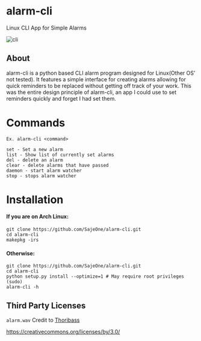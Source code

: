 # alarm-cli
Linux CLI App for Simple Alarms

![cli](https://i.imgur.com/JriT6Mv.png "Terminal Interface")

## About
alarm-cli is a python based CLI alarm program designed for Linux(Other OS' not tested). It features a simple interface for creating alarms allowing for quick reminders to be replaced without getting off track of your work. This was the entire design principle of alarm-cli, an app I could use to set reminders quickly and forget I had set them.

# Commands
`Ex. alarm-cli <command>`
```
set - Set a new alarm
list - Show list of currently set alarms
del - delete an alarm
clear - delete alarms that have passed
daemon - start alarm watcher
stop - stops alarm watcher
```

# Installation
#### If you are on Arch Linux:
```
git clone https://github.com/SajeOne/alarm-cli.git
cd alarm-cli
makepkg -irs
```

#### Otherwise:

```
git clone https://github.com/SajeOne/alarm-cli.git
cd alarm-cli
python setup.py install --optimize=1 # May require root privileges (sudo)
alarm-cli -h
```

## Third Party Licenses

`alarm.wav`
Credit to [Thoribass](https://soundcloud.com/thoribass)

https://creativecommons.org/licenses/by/3.0/
